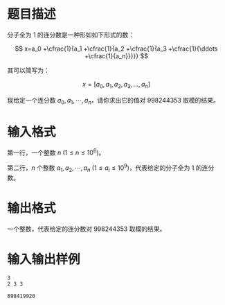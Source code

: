 # 题目描述

分子全为 $1$ 的连分数是一种形如如下形式的数：

$$
x=a_0
 +\cfrac{1}{a_1
  +\cfrac{1}{a_2
   +\cfrac{1}{a_3
    +\cfrac{1}{\ddots
     +\cfrac{1}{a_n}}}}}
$$

其可以简写为：

$$x=[a_0,a_1,a_2,a_3,\dots,a_n]$$

现给定一个连分数 $a_0, a_1, \cdots, a_n$，请你求出它的值对 $998244353$ 取模的结果。

# 输入格式

第一行，一个整数 $n~(1 \leq n \leq {10}^6)$。

第二行，$n$ 个整数 $a_1, a_2, \cdots, a_n~(1 \leq a_i \leq {10}^9)$，代表给定的分子全为 $1$ 的连分数。

# 输出格式

一个整数，代表给定的连分数对 $998244353$ 取模的结果。

# 输入输出样例

```input1
3
2 3 3
```

```output1
898419920
```
